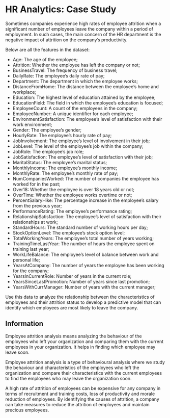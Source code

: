 # HR Analytics: Case Study

Sometimes companies experience high rates of employee attrition when a significant number of employees leave the company within a period of employment. In such cases, the main concern of the HR department is the negative impact of attrition on the company’s productivity.

Below are all the features in the dataset:

- Age: The age of the employee;
- Attrition: Whether the employee has left the company or not;
- BusinessTravel: The frequency of business travel;
- DailyRate: The employee’s daily rate of pay;
- Department: The department in which the employee works;
- DistanceFromHome: The distance between the employee’s home and workplace;
- Education: The highest level of education attained by the employee;
- EducationField: The field in which the employee’s education is focused;
- EmployeeCount: A count of the employees in the company;
- EmployeeNumber: A unique identifier for each employee;
- EnvironmentSatisfaction: The employee’s level of satisfaction with their work environment;
- Gender: The employee’s gender;
- HourlyRate: The employee’s hourly rate of pay;
- JobInvolvement: The employee’s level of involvement in their job;
- JobLevel: The level of the employee’s job within the company;
- JobRole: The employee’s job role;
- JobSatisfaction: The employee’s level of satisfaction with their job;
- MaritalStatus: The employee’s marital status;
- MonthlyIncome: The employee’s monthly income;
- MonthlyRate: The employee’s monthly rate of pay;
- NumCompaniesWorked: The number of companies the employee has worked for in the past;
- Over18: Whether the employee is over 18 years old or not;
- OverTime: Whether the employee works overtime or not;
- PercentSalaryHike: The percentage increase in the employee’s salary from the previous year;
- PerformanceRating: The employee’s performance rating;
- RelationshipSatisfaction: The employee’s level of satisfaction with their relationships at work;
- StandardHours: The standard number of working hours per day;
- StockOptionLevel: The employee’s stock option level;
- TotalWorkingYears: The employee’s total number of years working;
- TrainingTimeLastYear: The number of hours the employee spent on training last year;
- WorkLifeBalance: The employee’s level of balance between work and personal life;
- YearsAtCompany: The number of years the employee has been working for the company;
- YearsInCurrentRole: Number of years in the current role;
- YearsSinceLastPromotion: Number of years since last promotion;
- YearsWithCurrManager: Number of years with the current manager;

Use this data to analyze the relationship between the characteristics of employees and their attrition status to develop a predictive model that can identify which employees are most likely to leave the company.

## Information

Employee attrition analysis means analyzing the behaviour of the employees who left your organization and comparing them with the current employees in your organization. It helps in finding which employee may leave soon.

Employee attrition analysis is a type of behavioural analysis where we study the behaviour and characteristics of the employees who left the organization and compare their characteristics with the current employees to find the employees who may leave the organization soon.

A high rate of attrition of employees can be expensive for any company in terms of recruitment and training costs, loss of productivity and morale reduction of employees. By identifying the causes of attrition, a company can take measures to reduce the attrition of employees and maintain precious employees.